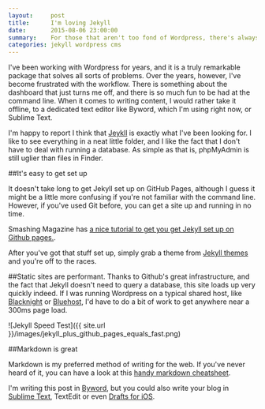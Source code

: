 ```yaml
---
layout:     post
title:      I'm loving Jekyll
date:       2015-08-06 23:00:00
summary:    For those that aren't too fond of Wordpress, there's always Jekyll.
categories: jekyll wordpress cms
---
```


I've been working with Wordpress for years, and it is a truly remarkable package that solves all sorts of problems. Over the years, however, I've become frustrated with the workflow.  There is something  about the dashboard that just turns me off, and there is so much fun to be had at the command line. When it comes to writing content, I would rather take it offline, to a dedicated text editor like Byword, which I'm using right now, or Sublime Text. 

I'm happy to report I think that [Jeykll](http://jekyllrb.com/) is exactly what I've been looking for. I like to see everything in a neat little folder, and I like the fact that I don't have to deal with running a database. As simple as that is, phpMyAdmin is still uglier than files in Finder.   

##It's easy to get set up

It doesn't take long to get Jekyll set up on GitHub Pages, although I guess it might be a little more confusing if you're not familiar with the command line. However, if you've used Git before, you can get a site up and running in no time. 

Smashing Magazine has [a nice tutorial to get you get Jekyll set up on Github pages.](http://www.smashingmagazine.com/2014/08/build-blog-jekyll-github-pages/).

After you've got that stuff set up, simply grab a theme from [Jekyll themes](http://jekyllthemes.org/) and you're off to the races. 

##Static sites are performant.
Thanks to Github's great infrastructure, and the fact that Jekyll doesn't need to query a database, this site loads up very quickly indeed. If I was running Wordpress on a typical shared host, like [Blacknight](www.blacknight.com) or [Bluehost](www.bluehost.com), I'd have to do a bit of work to get anywhere near a 300ms page load.  

![Jekyll Speed Test]({{ site.url }}/images/jekyll_plus_github_pages_equals_fast.png)

##Markdown is great

Markdown is my preferred method of writing for the web. If you've never heard of it, you can have a look at this [handy markdown cheatsheet](https://github.com/adam-p/markdown-here/wiki/Markdown-Cheatsheet).

I'm writing this post in [Byword](www.byword.com), but you could also write your blog in [Sublime Text](www.sublimetext.com), TextEdit or even [Drafts for iOS](http://agiletortoise.com/drafts/). 